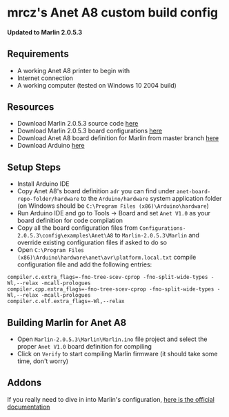 # mrcz's Anet A8 custom build config
#### Updated to Marlin 2.0.5.3

## Requirements

- A working Anet A8 printer to begin with
- Internet connection
- A working computer (tested on Windows 10 2004 build)

## Resources

- Download Marlin 2.0.5.3 source code [here](https://github.com/MarlinFirmware/Marlin/releases)
- Download Marlin 2.0.5.3 board configurations [here](https://github.com/MarlinFirmware/Configurations/releases)
- Download Anet A8 board definition for Marlin from master branch [here](https://github.com/SkyNet3D/anet-board)
- Download Arduino [here](https://www.arduino.cc/en/main/software)

## Setup Steps

- Install Arduino IDE
- Copy Anet A8's board definition `adr` you can find under `anet-board-repo-folder/hardware` to the `Arduino/hardware` system application folder
  (on Windows should be `C:\Program Files (x86)\Arduino\hardware`)
- Run Arduino IDE and go to Tools -> Board and set `Anet V1.0` as your board definition for code compilation
- Copy all the board configuration files from `Configurations-2.0.5.3\config\examples\Anet\A8` to `Marlin-2.0.5.3\Marlin` and override existing configuration files if asked to do so
- Open `C:\Program Files (x86)\Arduino\hardware\anet\avr\platform.local.txt` compile configuration file and add the following entries:

```
compiler.c.extra_flags=-fno-tree-scev-cprop -fno-split-wide-types -Wl,--relax -mcall-prologues
compiler.cpp.extra_flags=-fno-tree-scev-cprop -fno-split-wide-types -Wl,--relax -mcall-prologues
compiler.c.elf.extra_flags=-Wl,--relax
```


## Building Marlin for Anet A8

- Open `Marlin-2.0.5.3\Marlin\Marlin.ino` file project and select the proper `Anet V1.0` board definition for compiling
- Click on `Verify` to start compiling Marlin firmware (it should take some time, don't worry)

## Addons

If you really need to dive in into Marlin's configuration, [here is the official documentation](https://marlinfw.org/docs/configuration/configuration.html)
